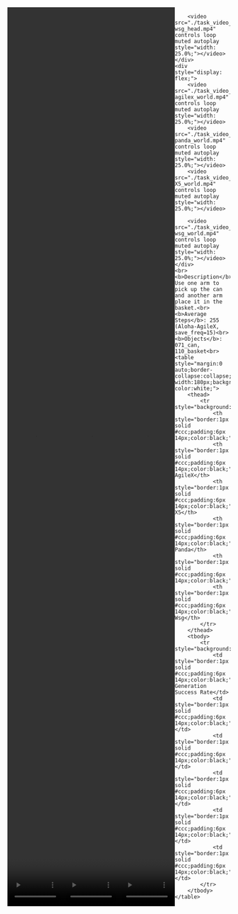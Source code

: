 <!DOCTYPE html>
<html lang="en">
<body>
    <div style="display: flex;">
        <video src="./task_video_clean/place_can_basket/aloha-agilex_head.mp4" controls loop muted autoplay style="width: 25.0%;"></video>
        <video src="./task_video_clean/place_can_basket/franka-panda_head.mp4" controls loop muted autoplay style="width: 25.0%;"></video>
        <video src="./task_video_clean/place_can_basket/ARX-X5_head.mp4" controls loop muted autoplay style="width: 25.0%;"></video>
        
        <video src="./task_video_clean/place_can_basket/ur5-wsg_head.mp4" controls loop muted autoplay style="width: 25.0%;"></video>
    </div>
    <div style="display: flex;">
        <video src="./task_video_clean/place_can_basket/aloha-agilex_world.mp4" controls loop muted autoplay style="width: 25.0%;"></video>
        <video src="./task_video_clean/place_can_basket/franka-panda_world.mp4" controls loop muted autoplay style="width: 25.0%;"></video>
        <video src="./task_video_clean/place_can_basket/ARX-X5_world.mp4" controls loop muted autoplay style="width: 25.0%;"></video>
        
        <video src="./task_video_clean/place_can_basket/ur5-wsg_world.mp4" controls loop muted autoplay style="width: 25.0%;"></video>
    </div>
    <br><b>Description</b>: Use one arm to pick up the can and another arm place it in the basket.<br>
    <b>Average Steps</b>: 255 (Aloha-AgileX, save_freq=15)<br>
    <b>Objects</b>: 071_can, 110_basket<br>
    <table style="margin:0 auto;border-collapse:collapse;width:auto;min-width:180px;background-color:white;">
        <thead>
            <tr style="background:#f0f0f0;">
                <th style="border:1px solid #ccc;padding:6px 14px;color:black;">Embodiments</th>
                <th style="border:1px solid #ccc;padding:6px 14px;color:black;">Aloha-AgileX</th>
                <th style="border:1px solid #ccc;padding:6px 14px;color:black;">ARX-X5</th>
                <th style="border:1px solid #ccc;padding:6px 14px;color:black;">Franka-Panda</th>
                <th style="border:1px solid #ccc;padding:6px 14px;color:black;">Piper</th>
                <th style="border:1px solid #ccc;padding:6px 14px;color:black;">UR5-Wsg</th>
            </tr>
        </thead>
        <tbody>
            <tr style="background:white;">
                <td style="border:1px solid #ccc;padding:6px 14px;color:black;">Data Generation Success Rate</td>
                <td style="border:1px solid #ccc;padding:6px 14px;color:black;">70%</td>
                <td style="border:1px solid #ccc;padding:6px 14px;color:black;">28%</td>
                <td style="border:1px solid #ccc;padding:6px 14px;color:black;">61%</td>
                <td style="border:1px solid #ccc;padding:6px 14px;color:black;">0%</td>
                <td style="border:1px solid #ccc;padding:6px 14px;color:black;">3%</td>
            </tr>
        </tbody>
    </table>
</body>
</html>

